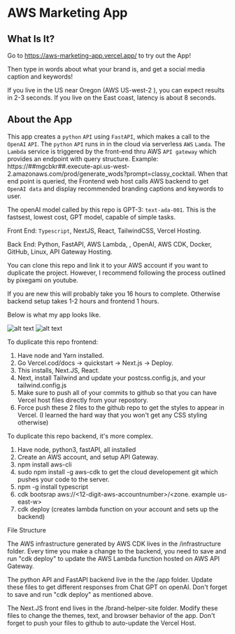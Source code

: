# AWS Marketing App

## What Is It?
Go to https://aws-marketing-app.vercel.app/ to try out the App!

Then type in words about what your brand is, and get a social media caption and keywords! 

If you live in the US near Oregon (AWS US-west-2 ), you can expect results in 2-3 seconds. If you live on the East coast, latency is about 8 seconds.

## About the App
This app creates a `python` `API` using `FastAPI`, which makes a call to the `OpenAI` `API`.
The `python` `API` runs in in the cloud via serverless `AWS` `Lamda`.
The `Lambda` service is triggered by the front-end thru AWS `API gateway` which provides an endpoint with query structure. Example: https://##mgcbkr##.execute-api.us-west-2.amazonaws.com/prod/generate_wods?prompt=classy_cocktail. When that end point is queried, the Frontend web host calls AWS backend to get `OpenAI data` and display recommended branding captions and keywords to user.

The openAI model called by this repo is GPT-3: `text-ada-001`.
This is the fastsest, lowest cost, GPT model, capable of simple tasks.

Front End:
`Typescript`, NextJS, React, TailwindCSS, Vercel Hosting.

Back End:
Python, FastAPI, AWS Lambda, , OpenAI, AWS CDK, Docker, GitHub, Linux, API Gateway Hosting.

You can clone this repo and link it to your AWS account if you want to duplicate the project. However, I recommend following the process outlined by pixegami on youtube.

If you are new this will probably take you 16 hours to complete.
Otherwise backend setup takes 1-2 hours and frontend 1 hours.

Below is what my app looks like.

![alt text](https://github.com/RamonJOrtega/AWS_Marketing_App/blob/main/appPIcture1.png)
![alt text](https://github.com/RamonJOrtega/AWS_Marketing_App/blob/main/appPIcture2.png)

To duplicate this repo frontend:
1. Have node and Yarn installed.
2. Go Vercel.cod/docs -> quickstart -> Next.js -> Deploy.
3. This installs, Next.JS, React.
4. Next, install Tailwind and update your postcss.config.js, and your tailwind.config.js 
5. Make sure to push all of your commits to github so that you can have Vercel host files directly from your repostory.
6. Force push these 2 files to the github repo to get the styles to appear in Vercel. (I learned the hard way that you won't get any CSS styling otherwise)

To duplicate this repo backend, it's more complex.
1. Have node, python3, fastAPI, all installed
2. Create an AWS account, and setup API Gateway.
3. npm install aws-cli
4. sudo npm install -g aws-cdk to get the cloud developement git which pushes your code to the server.
5. npm -g install typescript
6. cdk bootsrap aws://<12-digit-aws-accountnumber>/<zone. example us-east-w>
7. cdk deploy (creates lambda function on your account and sets up the backend)

File Structure

The AWS infrastructure generated by AWS CDK lives in the /infrastructure folder.
Every time you make a change to the backend, you need to save and run "cdk deploy" to update the AWS Lambda function hosted on AWS API Gateway.

The python API and FastAPI backend live in the the /app folder.
Update these files to get different responses from Chat GPT on openAI.
Don't forget to save and run "cdk deploy" as mentioned above.

The Next.JS front end lives in the /brand-helper-site folder.
Modify these files to change the themes, text, and browser behavior of the app.
Don't forget to push your files to github to auto-update the Vercel Host.

